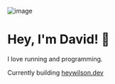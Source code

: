 ![image](https://github.com/user-attachments/assets/44e5c4d3-5a5e-42ed-b392-e51217b090c0)


# Hey, I'm David! 👋

I love running and programming.

Currently building [heywilson.dev](https://heywilson.dev)
